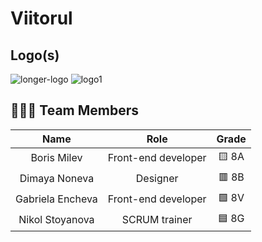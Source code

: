 # Viitorul
## Logo(s)
![longer-logo](https://github.com/NSStoyanova22/Viitorul/assets/132449693/9e5a8de8-a311-4394-9683-1be8b7c6db85)
![logo1](https://github.com/NSStoyanova22/Viitorul/assets/132449693/688a4110-9691-452b-89ec-8202cb8c837d)

## 👨🏻‍💻 Team Members

| Name | Role | Grade |
| :---:   | :---: | :---: |
| Boris Milev | Front-end developer | 🟨 8A |
| Dimaya Noneva | Designer | 🟥 8B |
| Gabriela Encheva | Front-end developer  | 🟩 8V |
| Nikol Stoyanova |  SCRUM trainer  | 🟦 8G |
